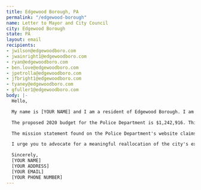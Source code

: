 ```yaml
---
title: Edgewood Borough, PA
permalink: "/edgewood-borough"
name: Letter to Mayor and City Council
city: Edgewood Borough
state: PA
layout: email
recipients:
- jwilson@edgewoodboro.com
- jwainright1@edgewoodboro.com
- ryan@edgewoodboro.com
- ben.love@edgewoodboro.com
- jpetrolla@edgewoodboro.com
- jfbright1@edgewoodboro.com
- tyaney@edgewoodboro.com
- gfuller1@edgewoodboro.com
body: |-
  Hello,

  My name is [YOUR NAME] and I am a resident of Edgewood Borough. I am writing to demand the borough defund the Edgewood Police Budget and redirect funding into supporting community operations.

  The proposed 2020 budget for the Police Department is $1,242,916. This is about 35.6% - over one third - of the overall Borough General Fund Budget. In contrast, the combined budgets of Public Works, Community Affairs, Library Donations, Parks & Playgrounds, and Recreation is $333,359, reflecting only 10% of the Borough's budget.

  The mission statement found on the Police Department's website claims, "We are committed to work as a team with other departments, government agencies and our community, to provide innovative, effective and efficient service which will improve the quality of life in the Borough of Edgewood." However, our current budget does not reflect this mission statement at all. The community would be much better served by people like social workers, mental health professionals, and traffic controllers than the police.

  I urge you to advocate for a meaningful reallocation of the city's expenditures: away from policing, and towards social programs and resources that support housing, jobs, education, health care, child care, and other critical community needs.

  Sincerely,
  [YOUR NAME]
  [YOUR ADDRESS]
  [YOUR EMAIL]
  [YOUR PHONE NUMBER]
---
```


